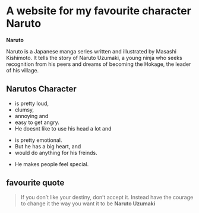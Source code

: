 # A website for my favourite character Naruto


**Naruto** 

Naruto is a Japanese manga series written and illustrated by Masashi Kishimoto. It tells the story of Naruto Uzumaki, a young ninja who seeks recognition from his peers and dreams of becoming the Hokage, the leader of his village.

## Narutos Character
* is pretty loud, 
* clumsy, 
* annoying and 
* easy to get angry. 
* He doesnt like to use his head a lot and 
+ is pretty emotional. 
+ But he has a big heart, and 
+ would do anything for his freinds. 
* He makes people feel special.

## favourite quote
> If you don’t like your destiny, don’t accept it. 
> Instead have the courage to change it the way you want it to be
    **Naruto Uzumaki**
